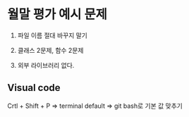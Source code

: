 # 월말 평가 예시 문제

1. 파일 이름 절대 바꾸지 말기
2. 클래스 2문제, 함수 2문제

3. 외부 라이브러리 없다.

## Visual code

Crtl + Shift + P => terminal default => git bash로 기본 값 맞추기